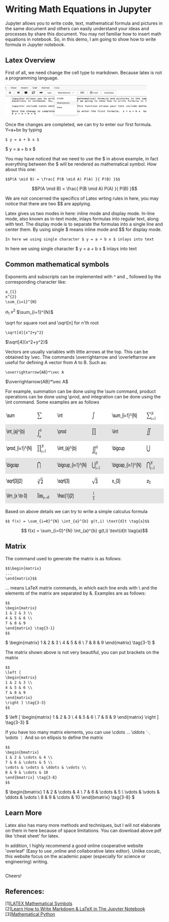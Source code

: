 # Writing Math Equations in Jupyter

Jupyter allows you to write code, text, mathematical formula and pictures in the same document and others can easily understand your ideas and processes by share this document. You may not familiar how to insert math equations in notebook. So, in this demo, I am going to show how to write formula in Jupyter notebook.

## Latex Overview
First of all, we need change the cell type to markdown. Because latex is not a programming language.

<img src="https://raw.githubusercontent.com/SakuraChaojun/Neural-DataSci-Mybook/master/.gitbook/assets/image%20(1).png" alt="GitHub" title="GitHub,Social Coding" width="450px" height="100px" /> <br>

Once the changes are completed, we can try to enter our first formula. Y=a+bx by typing
```
$ y = a + b x $
```
$ y = a + b x $

You may have noticed that we need to use the \$ in above example, in fact everything between the \$ will be rendered as mathematical symbol.
How about this one: 

```
$$P(A \mid B) = \frac{ P(B \mid A) P(A) }{ P(B) }$$
```
$$P(A \mid B) = \frac{ P(B \mid A) P(A) }{ P(B) }$$

We are not concerned the specifics of Latex wrting rules in here, you may notice that there are two $$ are applying.

Latex gives us two modes in here: inline mode and display mode. In-line mode, also known as in-text mode, inlays formulas into regular text, along with text. The display mode is to separate the formulas into a single line and center them. By using single \$ means inline mode and $$ for display mode.

```
In here we using single character $ y = a + b x $ inlays into text
```
In here we using single character $ y = a + b x $ inlays into text

## Common mathematical symbols
Exponents and subscripts can be implemented with ^ and _ followed by the corresponding character like:

```
a_{1}
x^{2}
\sum_{i=1}^{N}
```
$a_{1}$ $x^{2}$ $\sum_{i=1}^{N}$

\sqrt for square root and  \sqrt[n] for n'th root
```
\sqrt[4]{x^2+y^2}
```
$\sqrt[4]{x^2+y^2}$

Vectors are usually variables with little arrows at the top. This can be obtained by  \vec. The commands \overrightarrow and \overleftarrow are useful for defining A vector from A to B. Such as:

```
\overrightarrow{AB}*\vec A
```
$\overrightarrow{AB}*\vec A$

For example, summation can be done using the \sum command, product operations can be done using \prod, and integration can be done using the \int command. Some examples are as follows

<img src="https://raw.githubusercontent.com/SakuraChaojun/Neural-DataSci-Mybook/master/.gitbook/assets/image%20(2).png" alt="GitHub" title="GitHub,Social Coding" width="550px" height="300px" /> <br>

Based on above details we can try to write a simple calculus formula

```
$$ f(x) = \sum_{i=0}^{N} \int_{a}^{b} g(t,i) \text{d}t \tag{a}$$
```
$$ f(x) = \sum_{i=0}^{N} \int_{a}^{b} g(t,i) \text{d}t \tag{a}$$

## Matrix

The command used to generate the matrix is as follows:
```
$$\begin{matrix}
...
\end{matrix}$$
```

... means LaTeX matrix commands, in which each line ends with \ and the elements of the matrix are separated by &. Examples are as follows:

```
$$
\begin{matrix}
1 & 2 & 3 \\
4 & 5 & 6 \\
7 & 8 & 9
\end{matrix} \tag{3-1}
$$
```
$
\begin{matrix}
1 & 2 & 3 \\
4 & 5 & 6 \\
7 & 8 & 9
\end{matrix} \tag{3-1}
$

The matrix shown above is not very beautiful, you can put brackets on the matrix

```
$$
\left [
\begin{matrix}
1 & 2 & 3 \\
4 & 5 & 6 \\
7 & 8 & 9
\end{matrix}
\right ] \tag{3-3}
$$
```
$
\left [
\begin{matrix}
1 & 2 & 3 \\
4 & 5 & 6 \\
7 & 8 & 9
\end{matrix}
\right ] \tag{3-3}
$

If you have too many matrix elements, you can use  \cdots ... \ddots ⋱ \vdots ⋮ And so on ellipsis to define the matrix

```
$$
\begin{bmatrix}
1 & 2 & \cdots & 4 \\
7 & 6 & \cdots & 5 \\
\vdots & \vdots & \ddots & \vdots \\
8 & 9 & \cdots & 10
\end{bmatrix} \tag{3-8}
$$
```
$
\begin{bmatrix}
1 & 2 & \cdots & 4 \\
7 & 6 & \cdots & 5 \\
\vdots & \vdots & \ddots & \vdots \\
8 & 9 & \cdots & 10
\end{bmatrix} \tag{3-8}
$

## Learn More

Latex also has many more methods and techniques, but I will not elaborate on them in here because of space limitations. You can download above pdf like ‘cheat sheet’ for latex.

In addition, I highly recommend a good online cooperative website 'overleaf' (Easy to use ,online and collaborative latex editor).  Unlike cocalc, this website focus on the academic paper (especially for science or engineering) writing. 

```{tip} Using 'overleaf' to writing paper is a good way to improve your latex skills.
```

Cheers!


## References:
[1][LATEX Mathematical Symbols](https://www.caam.rice.edu/~heinken/latex/symbols.pdf) <br>
[2][Learn How to Write Markdown & LaTeX in The Jupyter Notebook](https://towardsdatascience.com/write-markdown-latex-in-the-jupyter-notebook-10985edb91fd) <br>
[3][Mathematical Python](https://www.math.ubc.ca/~pwalls/math-python/jupyter/latex/)




